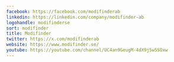```yaml
---
facebook: https://facebook.com/modifinderab
linkedin: https://linkedin.com/company/modifinder-ab
logohandle: modifinderse
sort: modifinder
title: Modifinder
twitter: https://x.com/modifinderab
website: https://www.modifinder.se/
youtube: https://youtube.com/channel/UC4an9GeugM-4dX9j5w5SOxw
---
```

